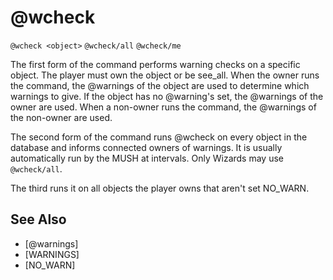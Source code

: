 # @wcheck
`@wcheck <object>`
`@wcheck/all`
`@wcheck/me`

The first form of the command performs warning checks on a specific object. The player must own the object or be see_all. When the owner runs the command, the @warnings of the object are used to determine which warnings to give. If the object has no @warning's set, the @warnings of the owner are used. When a non-owner runs the command, the @warnings of the non-owner are used.

The second form of the command runs @wcheck on every object in the database and informs connected owners of warnings. It is usually automatically run by the MUSH at intervals. Only Wizards may use `@wcheck/all`.

The third runs it on all objects the player owns that aren't set NO_WARN.


## See Also
- [@warnings]
- [WARNINGS]
- [NO_WARN]

